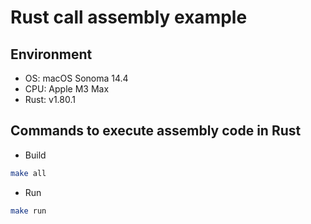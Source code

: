 # Rust call assembly example

## Environment

- OS: macOS Sonoma 14.4
- CPU: Apple M3 Max
- Rust: v1.80.1

## Commands to execute assembly code in Rust

- Build

```bash
make all
```

- Run

```bash
make run
```
